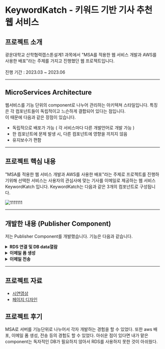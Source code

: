 # KeywordKatch - 키워드 기반 기사 추천 웹 서비스

## 프로젝트 소개 
광운대학교 산학협력캡스톤설계1 과목에서
"MSA를 적용한 웹 서비스 개발과 AWS를 사용한 배포"라는 주제를 가지고
진행했던 웹 프로젝트입니다.
</br>
</br>
진행 기간 : 2023.03 ~ 2023.06

---

## MicroServices Architecture
웹서비스를 기능 단위의 component로 나누어 관리하는 아키텍쳐 스타일입니다.
특징은 각 컴포넌트들이 독립적이고 느슨하게 결합되어 있다는 점입니다.
</br>
이 때문에 다음과 같은 장점이 있습니다.
- 독립적으로 배포가 가능 ( 각 서비스마다 다른 개발언어로 개발 가능 )
- 한 컴포넌트에 문제 발생 시, 다른 컴포넌트에 영향을 끼치지 않음
- 유지보수가 편함

---

## 프로젝트 핵심 내용
"MSA를 적용한 웹 서비스 개발과 AWS를 사용한 배포"라는 주제로 프로젝트를 진행하기위해
선택한 서비스는 사용자의 관심사에 맞는 기사를 이메일로 제공하는 웹 서비스 KeywordKatch 입니다.
KeywordKatch는 다음과 같은 3개의 컴포넌트로 구성됩니다.

![1111111](https://github.com/HungKungE/KeywordKatch-Publisher/assets/84065412/bd3260bf-32fc-4976-b20b-1afad2929707)

---

## 개발한 내용 (Publisher Component)
저는 Publisher Component를 개발했습니다. 기능은 다음과 같습니다.
<br/>
<details>
<summary><b>RDS 연결 및 DB data열람</b></summary>
<div markdown="1">

 ### 사용 기술
 <div>
  <img src="https://img.shields.io/badge/python-3776AB?style=for-the-badge&logo=python&logoColor=white">
  <img src="https://img.shields.io/badge/aws_RDS-E34F26?style=for-the-badge&logo=amazon&logoColor=white">
  <img src="https://img.shields.io/badge/aws_EC2-000000?style=for-the-badge&logo=amazon&logoColor=white">
 </div>
 </br>

### 설명
  - RDS 연결 : User Component, Editor Component의 RDS에 연결합니다.
  - DB 열람 : User DB, Editor DB에서 필요한 정보들을 가져옵니다.
 
 ![12121212121](https://github.com/HungKungE/KeywordKatch-Publisher/assets/84065412/2e993d47-18f4-4e7b-ae14-8323aa08c096)
</div>
</details>

<details>
<summary><b>이메일 폼 생성</b></summary>
<div markdown="1">

  ### 사용 기술
 <div>
  <img src="https://img.shields.io/badge/html5-E34F26?style=for-the-badge&logo=html5&logoColor=white">
  <img src="https://img.shields.io/badge/python-3776AB?style=for-the-badge&logo=python&logoColor=white">
 </div>
 </br>

  ### 설명
  - 이메일 폼(html) : 사용자에게 전송할 기사 정보의 템플릿.
  - 동적 이메일 폼 생성 : 사용자 별 전송할 기사 종류, 개수에 따라 동적으로 이메일 폼 생성.
 
 ![q](https://github.com/HungKungE/KeywordKatch-Publisher/assets/84065412/367a4f0f-4fb3-4188-9dc1-07c33cc620d6)
</div>
</details>

<details>
<summary><b>이메일 전송</b></summary>
<div markdown="1">

 ### 사용 기술
 <div>
  <img src="https://img.shields.io/badge/SMTP-3776AB?style=for-the-badge&logo=python&logoColor=white">
  <img src="https://img.shields.io/badge/multiprocessing-000000?style=for-the-badge&logo=python&logoColor=white">
  <img src="https://img.shields.io/badge/schedulers-092E20?style=for-the-badge&logo=python&logoColor=white">
 </div>
 </br>
 
 ### 설명
 - 이메일 전송(SMTP) : 생성된 이메일 폼을 사용자들에게 전송함.
 - 동시 전송(multiprocessing) : 모든 사용자에 대해 동시에 이메일 폼 생성 -> 이메일 전송 과정을 진행함.
 - 사용자 별 전송 시간(scheduler) : 사용자마다 설정한 전송 시간에 따라서 전송합니다.

 ![캡처](https://github.com/HungKungE/KeywordKatch-Publisher/assets/84065412/48dce222-02e1-45d9-a9ad-b60f64b37277)

</div>
</details>

---

 ## 프로젝트 자료
 - [시연영상](https://youtu.be/VxoKp9eqN8I)
 - [페이지 디자인](https://www.figma.com/file/KSb9N8KkD4jluDenMq4H9b/%EB%89%B4%EC%8A%A4%EA%B8%B0%EC%82%AC-%EC%9D%B4%EB%A9%94%EC%9D%BC-%EC%84%9C%EB%B9%84%EC%8A%A4-UI?type=design&node-id=0-1&mode=design)

## 프로젝트 후기
MSA로 서버를 기능단위로 나누어서 각자 개발하는 경험을 할 수 있었다.
또한 aws 배포, 이메일 폼 생성, 전송 등의 경험도 할 수 있었다.
아쉬운 점이 있다면 내가 맡은 component는 독자적인 DB가 필요하지 않아서
RDS를 사용하지 못한 것이 아쉬웠다.
